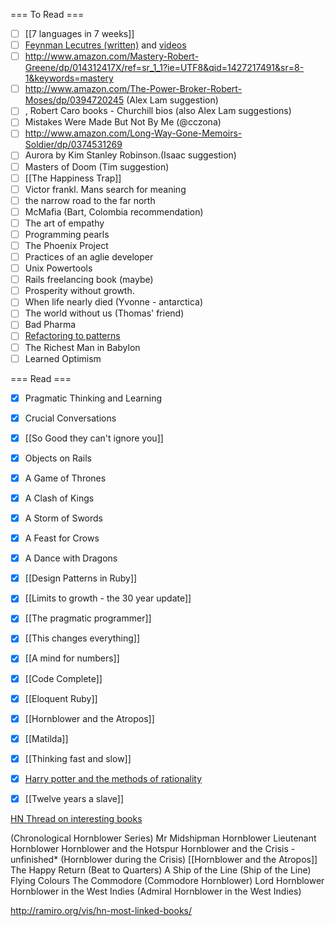 === To Read ===
* [ ] [[7 languages in 7 weeks]]
* [ ] [Feynman Lecutres (written)](http://www.feynmanlectures.caltech.edu/I_toc.html) and [videos](http://www.cornell.edu/video/playlist/richard-feynman-messenger-lectures)
* [ ] http://www.amazon.com/Mastery-Robert-Greene/dp/014312417X/ref=sr_1_1?ie=UTF8&qid=1427217491&sr=8-1&keywords=mastery
* [ ] http://www.amazon.com/The-Power-Broker-Robert-Moses/dp/0394720245 (Alex Lam suggestion)
* [ ] , Robert Caro books - Churchill bios (also Alex Lam suggestions)
* [ ] Mistakes Were Made But Not By Me (@cczona)
* [ ]  http://www.amazon.com/Long-Way-Gone-Memoirs-Soldier/dp/0374531269
* [ ] Aurora by Kim Stanley Robinson.(Isaac suggestion)
* [ ] Masters of Doom (Tim suggestion)
* [ ] [[The Happiness Trap]]
* [ ] Victor frankl. Mans search for meaning
* [ ] the narrow road to the far north
* [ ] McMafia (Bart, Colombia recommendation)
* [ ] The art of empathy
* [ ] Programming pearls
* [ ] The Phoenix Project
* [ ] Practices of an aglie developer
* [ ] Unix Powertools
* [ ] Rails freelancing book (maybe)
* [ ] Prosperity without growth.
* [ ] When life nearly died (Yvonne - antarctica)
* [ ] The world without us (Thomas' friend)
* [ ] Bad Pharma
* [ ] [Refactoring to patterns](https://industriallogic.com/xp/refactoring/)
* [ ] The Richest Man in Babylon
* [ ] Learned Optimism

=== Read ===
* [X] Pragmatic Thinking and Learning
* [X] Crucial Conversations
* [X] [[So Good they can't ignore you]]
* [X] Objects on Rails
* [X] A Game of Thrones
* [X] A Clash of Kings
* [X] A Storm of Swords
* [X] A Feast for Crows
* [X] A Dance with Dragons
* [X] [[Design Patterns in Ruby]]
* [X] [[Limits to growth - the 30 year update]]
* [X] [[The pragmatic programmer]]
* [X] [[This changes everything]]
* [X] [[A mind for numbers]]
* [X] [[Code Complete]]
* [X] [[Eloquent Ruby]]
* [X] [[Hornblower and the Atropos]]
* [X] [[Matilda]]
* [X] [[Thinking fast and slow]]
* [X] [Harry potter and the methods of rationality](http://hpmor.com/chapter/2)
* [X] [[Twelve years a slave]]


[HN Thread on interesting books](https://news.ycombinator.com/item?id=8716111)


(Chronological Hornblower Series)
Mr Midshipman Hornblower
Lieutenant Hornblower
Hornblower and the Hotspur
Hornblower and the Crisis - unfinished* (Hornblower during the Crisis)
[[Hornblower and the Atropos]]
The Happy Return (Beat to Quarters)
A Ship of the Line (Ship of the Line)
Flying Colours
The Commodore (Commodore Hornblower)
Lord Hornblower
Hornblower in the West Indies (Admiral Hornblower in the West Indies)


http://ramiro.org/vis/hn-most-linked-books/
